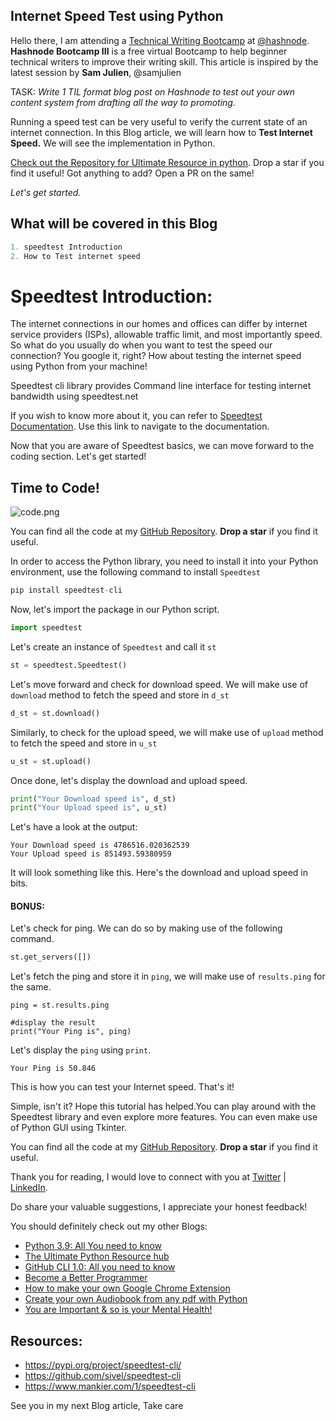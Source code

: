 ## Internet Speed Test using Python

Hello there,
I am attending a [Technical Writing Bootcamp](https://hashnode.com/bootcamp/batch-3) at [@hashnode](https://hashnode.com/@hashnode). **Hashnode Bootcamp III** is a free virtual Bootcamp to help beginner technical writers to improve their writing skill. This article is inspired by the latest session by **Sam Julien**, @samjulien

TASK: *Write 1 TIL format blog post on Hashnode to test out your own content system from drafting all the way to promoting.*

Running a speed test can be very useful to verify the current state of an internet connection. In this Blog article, we will learn how to **Test Internet Speed.** We will see the implementation in Python.

[Check out the Repository for Ultimate Resource in python](https://github.com/ayushi7rawat/Ultimate-Python-Resource-Hub). Drop a star if you find it useful! Got anything to add? Open a PR on the same!

*Let's get started.*

## What will be covered in this Blog

```python
1. speedtest Introduction
2. How to Test internet speed
```

# Speedtest Introduction:

The internet connections in our homes and offices can differ by internet service providers (ISPs), allowable traffic limit, and most importantly speed. So what do you usually do when you want to test the speed our connection? You google it, right? How about testing the internet speed using Python from your machine! 

Speedtest cli library provides Command line interface for testing internet bandwidth using speedtest.net

If you wish to know more about it, you can refer to [Speedtest Documentation](https://pypi.org/project/speedtest-cli/). Use this link to navigate to the documentation.

Now that you are aware of Speedtest basics, we can move forward to the coding section. Let's get started!

## Time to Code!

![code.png](https://cdn.hashnode.com/res/hashnode/image/upload/v1605667262526/U5OIvfOnm.png)

You can find all the code at my [GitHub Repository](https://github.com/ayushi7rawat/Youtube-Projects/tree/master/Test%20Internet%20Speed). **Drop a star** if you find it useful.



In order to access the Python library, you need to install it into your Python environment, use the following command to install `Speedtest `  

```python
pip install speedtest-cli
```

Now, let's import the package in our Python script.

```python
import speedtest
```

Let's create an instance of `Speedtest` and call it `st`

```python
st = speedtest.Speedtest() 
```

Let's move forward and check for download speed. We will make use of `download` method to fetch the speed and store in `d_st`

```python
d_st = st.download()
```

Similarly, to check for the upload speed, we will make use of `upload` method to fetch the speed and store in `u_st`

```python
u_st = st.upload()
```

Once done, let's display the download and upload speed. 

```python
print("Your Download speed is", d_st) 
print("Your Upload speed is", u_st) 
```

Let's have a look at the output:

```
Your Download speed is 4786516.020362539
Your Upload speed is 851493.59380959
```

It will look something like this. Here's the download and upload speed in bits.

#### BONUS:

Let's check for ping. We can do so by making use of the following command.

```python
st.get_servers([])
```

Let's  fetch the ping and store it in `ping`, we will make use of `results.ping` for the same.

```
ping = st.results.ping

#display the result
print("Your Ping is", ping)
```

Let's display the `ping` using `print`. 

```
Your Ping is 50.846
```

This is how you can test your Internet speed. That's it! 

Simple, isn't it? Hope this tutorial has helped.You can play around with the Speedtest library and even explore more features. You can even make use of Python GUI using Tkinter.

You can find all the code at my [GitHub Repository](https://github.com/ayushi7rawat/Youtube-Projects/tree/master/Test%20Internet%20Speed). **Drop a star** if you find it useful.

Thank you for reading, I would love to connect with you at [Twitter](https://twitter.com/ayushi7rawat) | [LinkedIn](https://www.linkedin.com/in/ayushi7rawat/).

Do share your valuable suggestions, I appreciate your honest feedback!

You should definitely check out my other Blogs:

- [Python 3.9: All You need to know](https://ayushirawat.com/python-39-all-you-need-to-know)
- [The Ultimate Python Resource hub](https://ayushirawat.com/the-ultimate-python-resource-hub)
- [GitHub CLI 1.0: All you need to know](https://ayushirawat.com/github-cli-10-all-you-need-to-know)
- [Become a Better Programmer](https://ayushirawat.com/become-a-better-programmer)
- [How to make your own Google Chrome Extension](https://ayushirawat.com/how-to-make-your-own-google-chrome-extension-1)
- [Create your own Audiobook from any pdf with Python](https://ayushirawat.com/create-your-own-audiobook-from-any-pdf-with-python)
- [You are Important & so is your Mental Health!](https://ayushirawat.com/you-are-important-and-so-is-your-mental-health)

## Resources:

- https://pypi.org/project/speedtest-cli/
- https://github.com/sivel/speedtest-cli
- https://www.mankier.com/1/speedtest-cli

See you in my next Blog article, Take care